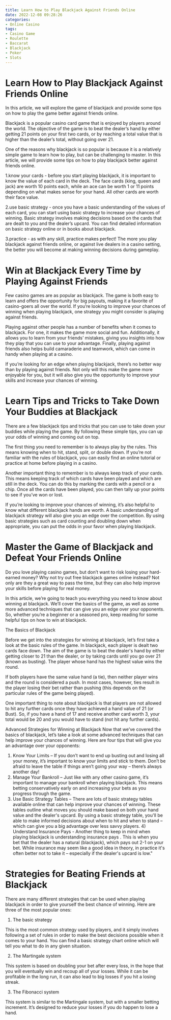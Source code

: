 ```yaml
---
title: Learn How to Play Blackjack Against Friends Online 
date: 2022-12-08 09:28:26
categories:
- Online Casino
tags:
- Casino Game
- Roulette
- Baccarat
- Blackjack
- Poker
- Slots
---
```



#  Learn How to Play Blackjack Against Friends Online 
In this article, we will explore the game of blackjack and provide some tips on how to play the game better against friends online.

Blackjack is a popular casino card game that is enjoyed by players around the world. The objective of the game is to beat the dealer’s hand by either getting 21 points on your first two cards, or by reaching a total value that is higher than the dealer’s total, without going over 21.

One of the reasons why blackjack is so popular is because it is a relatively simple game to learn how to play, but can be challenging to master. In this article, we will provide some tips on how to play blackjack better against friends online.

1.know your cards - before you start playing blackjack, it is important to know the value of each card in the deck. The face cards (king, queen and jack) are worth 10 points each, while an ace can be worth 1 or 11 points depending on what makes sense for your hand. All other cards are worth their face value.

2.use basic strategy - once you have a basic understanding of the values of each card, you can start using basic strategy to increase your chances of winning. Basic strategy involves making decisions based on the cards that are dealt to you and the dealer’s upcard. You can find detailed information on basic strategy online or in books about blackjack.

3.practice - as with any skill, practice makes perfect! The more you play blackjack against friends online, or against live dealers in a casino setting, the better you will become at making winning decisions during gameplay.

#  Win at Blackjack Every Time by Playing Against Friends 

Few casino games are as popular as blackjack. The game is both easy to learn and offers the opportunity for big payouts, making it a favorite of casino-goers all over the world. If you’re looking to improve your chances of winning when playing blackjack, one strategy you might consider is playing against friends.

Playing against other people has a number of benefits when it comes to blackjack. For one, it makes the game more social and fun. Additionally, it allows you to learn from your friends’ mistakes, giving you insights into how they play that you can use to your advantage. Finally, playing against friends also helps build camaraderie and teamwork, which can come in handy when playing at a casino.

If you’re looking for an edge when playing blackjack, there’s no better way than by playing against friends. Not only will this make the game more enjoyable for you, but it will also give you the opportunity to improve your skills and increase your chances of winning.

#  Learn Tips and Tricks to Take Down Your Buddies at Blackjack 

There are a few blackjack tips and tricks that you can use to take down your buddies while playing the game. By following these simple tips, you can up your odds of winning and coming out on top.

The first thing you need to remember is to always play by the rules. This means knowing when to hit, stand, split, or double down. If you’re not familiar with the rules of blackjack, you can easily find an online tutorial or practice at home before playing in a casino.

Another important thing to remember is to always keep track of your cards. This means keeping track of which cards have been played and which are still in the deck. You can do this by marking the cards with a pencil or a chip. Once all the cards have been played, you can then tally up your points to see if you’ve won or lost.

If you’re looking to improve your chances of winning, it’s also helpful to know what different blackjack hands are worth. A basic understanding of blackjack strategy will also give you an edge over the competition. By using basic strategies such as card counting and doubling down when appropriate, you can put the odds in your favor when playing blackjack.

#  Master the Game of Blackjack and Defeat Your Friends Online 

Do you love playing casino games, but don’t want to risk losing your hard-earned money? Why not try out free blackjack games online instead? Not only are they a great way to pass the time, but they can also help improve your skills before playing for real money.

In this article, we’re going to teach you everything you need to know about winning at blackjack. We’ll cover the basics of the game, as well as some more advanced techniques that can give you an edge over your opponents. So, whether you’re a beginner or a seasoned pro, keep reading for some helpful tips on how to win at blackjack.

The Basics of Blackjack

Before we get into the strategies for winning at blackjack, let’s first take a look at the basic rules of the game. In blackjack, each player is dealt two cards face down. The aim of the game is to beat the dealer's hand by either getting closer to 21 than the dealer, or by taking cards until you go over 21 (known as busting). The player whose hand has the highest value wins the round.

If both players have the same value hand (a tie), then neither player wins and the round is considered a push. In most cases, however, ties result in the player losing their bet rather than pushing (this depends on the particular rules of the game being played).

One important thing to note about blackjack is that players are not allowed to hit any further cards once they have achieved a hand value of 21 (or Bust). So, if you have a hand of 17 and receive another card worth 3, your total would be 20 and you would have to stand (not hit any further cards).

Advanced Strategies for Winning at Blackjack
Now that we’ve covered the basics of blackjack, let’s take a look at some advanced techniques that can help improve your chances of winning. Here are four tips that will give you an advantage over your opponents:

1) Know Your Limits – If you don’t want to end up busting out and losing all your money, it’s important to know your limits and stick to them. Don’t be afraid to leave the table if things aren’t going your way – there’s always another day!
2) Manage Your Bankroll – Just like with any other casino game, it’s important to manage your bankroll when playing blackjack. This means betting conservatively early on and increasing your bets as you progress through the game.
3) Use Basic Strategy Tables – There are lots of basic strategy tables available online that can help improve your chances of winning. These tables outline what moves you should make based on both your hand value and the dealer's upcard. By using a basic strategy table, you'll be able to make informed decisions about when to hit and when to stand – which can give you a big advantage over less savvy players.  4) Understand Insurance Pays - Another thing to keep in mind when playing blackjack is understanding insurance pays . This is when you bet that the dealer has a natural (blackjack), which pays out 2-1 on your bet. While insurance may seem like a good idea in theory, in practice it's often better not to take it – especially if the dealer's upcard is low."

#  Strategies for Beating Friends at Blackjack

There are many different strategies that can be used when playing blackjack in order to give yourself the best chance of winning. Here are three of the most popular ones:

1. The basic strategy

This is the most common strategy used by players, and it simply involves following a set of rules in order to make the best decisions possible when it comes to your hand. You can find a basic strategy chart online which will tell you what to do in any given situation.

2. The Martingale system

This system is based on doubling your bet after every loss, in the hope that you will eventually win and recoup all of your losses. While it can be profitable in the long run, it can also lead to big losses if you hit a losing streak.

3. The Fibonacci system

This system is similar to the Martingale system, but with a smaller betting increment. It’s designed to reduce your losses if you do happen to lose a hand.